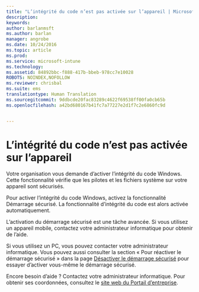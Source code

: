 ```yaml
---
title: "L’intégrité du code n’est pas activée sur l’appareil | Microsoft Intune"
description: 
keywords: 
author: barlanmsft
ms.author: barlan
manager: angrobe
ms.date: 10/24/2016
ms.topic: article
ms.prod: 
ms.service: microsoft-intune
ms.technology: 
ms.assetid: 84892bbc-f888-417b-bbeb-978cc7e10028
ROBOTS: NOINDEX,NOFOLLOW
ms.reviewer: chrisbal
ms.suite: ems
translationtype: Human Translation
ms.sourcegitcommit: 9ddbcde20fac83289c4622f69538ff00fa0cb65b
ms.openlocfilehash: a42bd680167b41fc7a77227e2d1f7c2e6860fc9d


---
```



# <a name="device-doesnt-have-code-integrity-enabled"></a>L’intégrité du code n’est pas activée sur l’appareil

Votre organisation vous demande d’activer l’intégrité du code Windows. Cette fonctionnalité vérifie que les pilotes et les fichiers système sur votre appareil sont sécurisés.

Pour activer l’intégrité du code Windows, activez la fonctionnalité Démarrage sécurisé. La fonctionnalité d’intégrité du code est alors activée automatiquement.

L’activation du démarrage sécurisé est une tâche avancée. Si vous utilisez un appareil mobile, contactez votre administrateur informatique pour obtenir de l’aide.

Si vous utilisez un PC, vous pouvez contacter votre administrateur informatique. Vous pouvez aussi consulter la section « Pour réactiver le démarrage sécurisé » dans la page [Désactiver le démarrage sécurisé](https://msdn.microsoft.com/library/windows/hardware/dn898540(v=vs.85).aspx) pour essayer d’activer vous-même le démarrage sécurisé.

Encore besoin d’aide ? Contactez votre administrateur informatique. Pour obtenir ses coordonnées, consultez le [site web du Portail d’entreprise](http://portal.manage.microsoft.com).



<!--HONumber=Nov16_HO1-->



